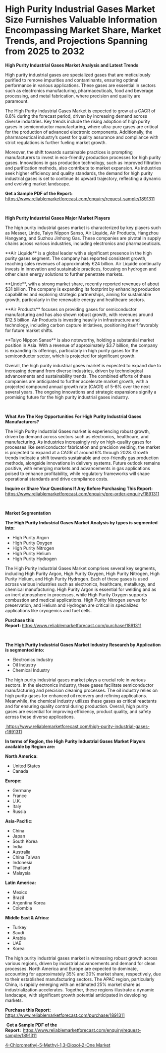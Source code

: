 <p><h1>High Purity Industrial Gases Market Size Furnishes Valuable Information Encompassing Market Share, Market Trends, and Projections Spanning from 2025 to 2032</h1></p><p><strong>High Purity Industrial Gases Market Analysis and Latest Trends</strong></p>
<p><p>High purity industrial gases are specialized gases that are meticulously purified to remove impurities and contaminants, ensuring optimal performance in various applications. These gases are essential in sectors such as electronics manufacturing, pharmaceuticals, food and beverage processing, and metal fabrication, where precision and quality are paramount.</p><p>The High Purity Industrial Gases Market is expected to grow at a CAGR of 8.8% during the forecast period, driven by increasing demand across diverse industries. Key trends include the rising adoption of high purity gases in semiconductor manufacturing, where ultra-pure gases are critical for the production of advanced electronic components. Additionally, the pharmaceutical industry’s quest for quality assurance and compliance with strict regulations is further fueling market growth.</p><p>Moreover, the shift towards sustainable practices is prompting manufacturers to invest in eco-friendly production processes for high purity gases. Innovations in gas production technology, such as improved filtration and purification methods, also contribute to market expansion. As industries seek higher efficiency and quality standards, the demand for high purity industrial gases is set to continue its upward trajectory, reflecting a dynamic and evolving market landscape.</p></p>
<p><strong>Get a Sample PDF of the Report:&nbsp;</strong> <a href="https://www.reliablemarketforecast.com/enquiry/request-sample/1891311?utm_campaign=3097&utm_medium=2&utm_source=Github&utm_content=ia&utm_term=28032025&utm_id=high-purity-industrial-gases">https://www.reliablemarketforecast.com/enquiry/request-sample/1891311</a></p>
<p>&nbsp;</p>
<p><strong>High Purity Industrial Gases Major Market Players</strong></p>
<p><p>The high purity industrial gases market is characterized by key players such as Messer, Linde, Taiyo Nippon Sanso, Air Liquide, Air Products, Hangzhou Hangyang, and Suzhou Jinhong Gas. These companies are pivotal in supply chains across various industries, including electronics and pharmaceuticals.</p><p>**Air Liquide** is a global leader with a significant presence in the high purity gases segment. The company has reported consistent growth, reaching sales revenues of approximately €24 billion. Air Liquide continually invests in innovation and sustainable practices, focusing on hydrogen and other clean energy solutions to further penetrate markets.</p><p>**Linde**, with a strong market share, recently reported revenues of about $31 billion. The company is expanding its footprint by enhancing production capabilities and exploring strategic partnerships, aiming for sustainable growth, particularly in the renewable energy and healthcare sectors.</p><p>**Air Products** focuses on providing gases for semiconductor manufacturing and has also shown robust growth, with revenues around $12.5 billion. Air Products is investing heavily in infrastructure and technology, including carbon capture initiatives, positioning itself favorably for future market shifts.</p><p>**Taiyo Nippon Sanso** is also noteworthy, holding a substantial market position in Asia. With a revenue of approximately $3.7 billion, the company is expanding its offerings, particularly in high purity gases for the semiconductor sector, which is projected for significant growth.</p><p>Overall, the high purity industrial gases market is expected to expand due to increasing demand from diverse industries, driven by technological advancements and sustainability trends. The combined efforts of these companies are anticipated to further accelerate market growth, with a projected compound annual growth rate (CAGR) of 5-6% over the next several years. The ongoing innovations and strategic expansions signify a promising future for the high purity industrial gases industry.</p></p>
<p>&nbsp;</p>
<p><strong>What Are The Key Opportunities For High Purity Industrial Gases Manufacturers?</strong></p>
<p><p>The High Purity Industrial Gases market is experiencing robust growth, driven by demand across sectors such as electronics, healthcare, and manufacturing. As industries increasingly rely on high-quality gases for processes like semiconductor fabrication and precision welding, the market is projected to expand at a CAGR of around 6% through 2028. Growth trends indicate a shift towards sustainable and eco-friendly gas production methods, alongside innovations in delivery systems. Future outlook remains positive, with emerging markets and advancements in gas applications poised to enhance profitability, while regulatory frameworks will shape operational standards and drive compliance costs.</p></p>
<p><strong>Inquire or Share Your Questions If Any Before Purchasing This Report:</strong> <a href="https://www.reliablemarketforecast.com/enquiry/pre-order-enquiry/1891311?utm_campaign=3097&utm_medium=2&utm_source=Github&utm_content=ia&utm_term=28032025&utm_id=high-purity-industrial-gases">https://www.reliablemarketforecast.com/enquiry/pre-order-enquiry/1891311</a></p>
<p>&nbsp;</p>
<p><strong>Market Segmentation</strong></p>
<p><strong>The High Purity Industrial Gases Market Analysis by types is segmented into:</strong></p>
<p><ul><li>High Purity Argon</li><li>High Purity Oxygen</li><li>High Purity Nitrogen</li><li>High Purity Helium</li><li>High Purity Hydrogen</li></ul></p>
<p><p>The High Purity Industrial Gases Market comprises several key segments, including High Purity Argon, High Purity Oxygen, High Purity Nitrogen, High Purity Helium, and High Purity Hydrogen. Each of these gases is used across various industries such as electronics, healthcare, metallurgy, and chemical manufacturing. High Purity Argon is essential for welding and as an inert atmosphere in processes, while High Purity Oxygen supports combustion and medical applications. High Purity Nitrogen serves for preservation, and Helium and Hydrogen are critical in specialized applications like cryogenics and fuel cells.</p></p>
<p><strong>Purchase this Report:&nbsp;</strong><a href="https://www.reliablemarketforecast.com/purchase/1891311?utm_campaign=3097&utm_medium=2&utm_source=Github&utm_content=ia&utm_term=28032025&utm_id=high-purity-industrial-gases">https://www.reliablemarketforecast.com/purchase/1891311</a></p>
<p>&nbsp;</p>
<p><strong>The High Purity Industrial Gases Market Industry Research by Application is segmented into:</strong></p>
<p><ul><li>Electronics Industry</li><li>Oil Industry</li><li>Chemical Industry</li></ul></p>
<p><p>The high purity industrial gases market plays a crucial role in various sectors. In the electronics industry, these gases facilitate semiconductor manufacturing and precision cleaning processes. The oil industry relies on high purity gases for enhanced oil recovery and refining applications. Meanwhile, the chemical industry utilizes these gases as critical reactants and for ensuring quality control during production. Overall, high purity gases are essential for improving efficiency, product quality, and safety across these diverse applications.</p></p>
<p><a href="https://www.reliablemarketforecast.com/high-purity-industrial-gases-r1891311?utm_campaign=3097&utm_medium=2&utm_source=Github&utm_content=ia&utm_term=28032025&utm_id=high-purity-industrial-gases">&nbsp;https://www.reliablemarketforecast.com/high-purity-industrial-gases-r1891311</a></p>
<p><strong>In terms of Region, the High Purity Industrial Gases Market Players available by Region are:</strong></p>
<p>
    <p> <strong> North America: </strong>
        <ul>
            <li>United States</li>
            <li>Canada</li>
        </ul>
        </p> 
    <p> <strong> Europe: </strong>
        <ul>
            <li>Germany</li>
            <li>France</li>
            <li>U.K.</li>
            <li>Italy</li>
            <li>Russia</li>
        </ul>
        </p> 
    <p> <strong> Asia-Pacific: </strong>
        <ul>
            <li>China</li>
            <li>Japan</li>
            <li>South Korea</li>
            <li>India</li>
            <li>Australia</li>
            <li>China Taiwan</li>
            <li>Indonesia</li>
            <li>Thailand</li>
            <li>Malaysia</li>
        </ul>
        </p> 
    <p> <strong> Latin America: </strong>
        <ul>
            <li>Mexico</li>
            <li>Brazil</li>
            <li>Argentina Korea</li>
            <li>Colombia</li>
        </ul>
        </p> 
    <p> <strong> Middle East & Africa: </strong>
        <ul>
            <li>Turkey</li>
            <li>Saudi</li>
            <li>Arabia</li>
            <li>UAE</li>
            <li>Korea</li>
        </ul>
    </p>
    </p>
<p><p>The high purity industrial gases market is witnessing robust growth across various regions, driven by industrial advancements and demand for clean processes. North America and Europe are expected to dominate, accounting for approximately 35% and 30% market share, respectively, due to their established manufacturing sectors. The APAC region, particularly China, is rapidly emerging with an estimated 25% market share as industrialization accelerates. Together, these regions illustrate a dynamic landscape, with significant growth potential anticipated in developing markets.</p></p>
<p><strong>Purchase this Report: </strong><a href="https://www.reliablemarketforecast.com/purchase/1891311?utm_campaign=3097&utm_medium=2&utm_source=Github&utm_content=ia&utm_term=28032025&utm_id=high-purity-industrial-gases">https://www.reliablemarketforecast.com/purchase/1891311</a></p>
<p>&nbsp;<strong>Get a Sample PDF of the Report:&nbsp;&nbsp;</strong><a href="https://www.reliablemarketforecast.com/enquiry/request-sample/1891311?utm_campaign=3097&utm_medium=2&utm_source=Github&utm_content=ia&utm_term=28032025&utm_id=high-purity-industrial-gases">https://www.reliablemarketforecast.com/enquiry/request-sample/1891311</a></p>
<p><strong></strong></p>
<p><p><a href="https://github.com/deyniphytic/Market-Research-Report-List-1/blob/main/4-chloromethyl-5-methyl-13-dioxol-2-one-market.md?utm_campaign=3097&utm_medium=2&utm_source=Github&utm_content=ia&utm_term=28032025&utm_id=high-purity-industrial-gases">4-Chloromethyl-5-Methyl-1,3-Dioxol-2-One Market</a></p></p>